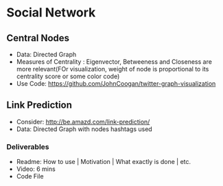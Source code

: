 # Social Network
## Central Nodes
* Data: Directed Graph
* Measures of Centrality : Eigenvector, Betweeness and Closeness are more relevant(FOr visualization, weight of node is proportional to its centrality score or some color code)
* Use Code: https://github.com/JohnCoogan/twitter-graph-visualization
## Link Prediction
* Consider: http://be.amazd.com/link-prediction/
* Data: Directed Graph with nodes hashtags used
### Deliverables
* Readme: How to use | Motivation | What exactly is done | etc.
* Video: 6 mins
* Code File
